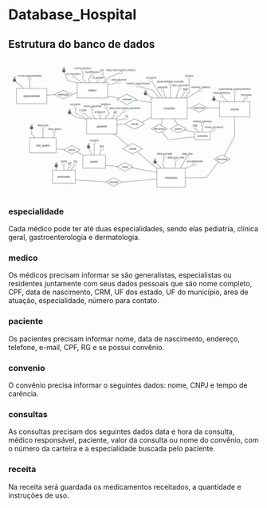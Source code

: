# Database_Hospital

## Estrutura do banco de dados

<img src="hospital_fundamental.png">

### especialidade
Cada médico pode ter até duas especialidades, sendo elas pediatria, clínica geral, gastroenterologia e dermatologia.

### medico
Os médicos precisam informar se são generalistas, especialistas ou residentes juntamente com seus dados pessoais que são nome completo, CPF, data de nascimento, CRM, UF dos estado, UF do município, área de atuação, especialidade, número para contato.

### paciente
Os pacientes precisam informar nome, data de nascimento, endereço, telefone, e-mail, CPF, RG e se possui convênio.

### convenio
O convênio precisa informar o seguintes dados: nome, CNPJ e tempo de carência.

### consultas
As consultas precisam dos seguintes dados data e hora da consulta, médico responsável, paciente, valor da consulta ou nome do convênio, com o número da carteira e a especialidade buscada pelo paciente.

### receita
Na receita será guardada os medicamentos receitados, a quantidade e instruções de uso.
